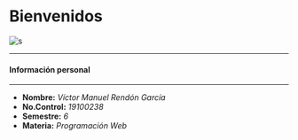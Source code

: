 # Bienvenidos
![s](https://cdn-icons-png.flaticon.com/512/3050/3050508.png)
      
___
#### Información personal   
****
- **Nombre:** *Víctor Manuel Rendón García*
- **No.Control:** *19100238*
- **Semestre:** *6*
- **Materia:** *Programación Web*
